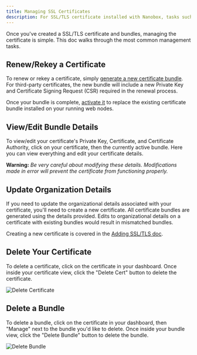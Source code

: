 ```yaml
---
title: Managing SSL Certificates
description: For SSL/TLS certificate installed with Nanobox, tasks such as renewing, rekeying, updating, or removing the certificate are handled in your Nanobox dashboard.
---
```


Once you've created a SSL/TLS certificate and bundles, managing the certificate is simple. This doc walks through the most common management tasks.

## Renew/Rekey a Certificate
To renew or rekey a certificate, simply [generate a new certificate bundle](/domains-networking/ssl-tls/adding/#certificate-bundles). For third-party certificates, the new bundle will include a new Private Key and Certificate Signing Request (CSR) required in the renewal process.

Once your bundle is complete, [activate it](/domains-networking/ssl-tls/adding/#activate-a-bundle) to replace the existing certificate bundle installed on your running web nodes.

## View/Edit Bundle Details
To view/edit your certificate's Private Key, Certificate, and Certificate Authority, click on your certificate, then the currently active bundle. Here you can view everything and edit your certificate details.

**Warning:** *Be very careful about modifying these details. Modifications made in error will prevent the certificate from functioning properly.*

## Update Organization Details
If you need to update the organizational details associated with your certificate, you'll need to create a new certificate. All certificate bundles are generated using the details provided. Edits to organizational details on a certificate with existing bundles would result in mismatched bundles.

Creating a new certificate is covered in the [Adding SSL/TLS doc](/domains-networking/ssl-tls/adding/).

## Delete Your Certificate
To delete a certificate, click on the certificate in your dashboard. Once inside your certificate view, click the "Delete Cert" button to delete the certificate.

![Delete Certificate](/assets/images/ssl-tls-delete-cert.png)

## Delete a Bundle
To delete a bundle, click on the certificate in your dashboard, then "Manage" next to the bundle you'd like to delete. Once inside your bundle view, click the "Delete Bundle" button to delete the bundle.

![Delete Bundle](/assets/images/ssl-tls-delete-bundle.png)
